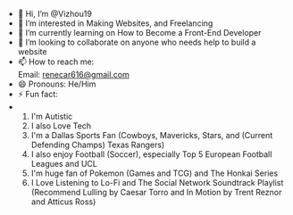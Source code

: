 - 👋 Hi, I’m @Vizhou19
- 👀 I’m interested in Making Websites, and Freelancing
- 🌱 I’m currently learning on How to Become a Front-End Developer
- 💞️ I’m looking to collaborate on anyone who needs help to build a website
- 📫 How to reach me:
  <br>
  Email: renecar616@gmail.com
- 😄 Pronouns: He/Him
- ⚡ Fun fact:
- 1. I'm Autistic
  2. I also Love Tech
  3. I'm a Dallas Sports Fan (Cowboys, Mavericks, Stars, and (Current Defending Champs) Texas Rangers)
  4. I also enjoy Football (Soccer), especially Top 5 European Football Leagues and UCL
  5. I'm huge fan of Pokemon (Games and TCG) and The Honkai Series
  6. I Love Listening to Lo-Fi and The Social Network Soundtrack Playlist (Recommend Lulling by Caesar Torro and In Motion by Trent     Reznor and Atticus Ross)

<!---
Vizhou19/Vizhou19 is a ✨ special ✨ repository because its `README.md` (this file) appears on your GitHub profile.
You can click the Preview link to take a look at your changes.
--->

